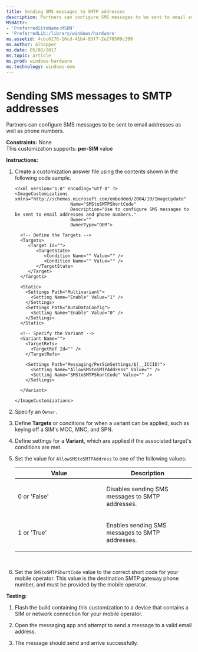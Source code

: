 ```yaml
---
title: Sending SMS messages to SMTP addresses
description: Partners can configure SMS messages to be sent to email addresses as well as phone numbers.
MSHAttr:
- 'PreferredSiteName:MSDN'
- 'PreferredLib:/library/windows/hardware'
ms.assetid: 4cbc6176-16cd-41b4-93f7-2e270509c399
ms.author: alhopper
ms.date: 05/02/2017
ms.topic: article
ms.prod: windows-hardware
ms.technology: windows-oem
---
```


# Sending SMS messages to SMTP addresses


Partners can configure SMS messages to be sent to email addresses as well as phone numbers.

<a href="" id="constraints---none"></a>**Constraints:** None  
This customization supports: **per-SIM** value

<a href="" id="instructions-"></a>**Instructions:**  
1.  Create a customization answer file using the contents shown in the following code sample.

    ``` syntax
    <?xml version="1.0" encoding="utf-8" ?>  
    <ImageCustomizations xmlns="http://schemas.microsoft.com/embedded/2004/10/ImageUpdate"  
                         Name="SMStoSMTPShortCode"  
                         Description="Use to configure SMS messages to be sent to email addresses and phone numbers."  
                         Owner=""  
                         OwnerType="OEM"> 
      
      <!-- Define the Targets --> 
      <Targets>
         <Target Id="">
            <TargetState>
               <Condition Name="" Value="" />
               <Condition Name="" Value="" />
            </TargetState>
         </Target>
      </Targets>
      
      <Static>
        <Settings Path="Multivariant">
          <Setting Name="Enable" Value="1" />
        </Settings>
        <Settings Path="AutoDataConfig">
          <Setting Name="Enable" Value="0" />
        </Settings>
      </Static>

      <!-- Specify the Variant -->
      <Variant Name=""> 
        <TargetRefs>
          <TargetRef Id="" /> 
        </TargetRefs>

        <Settings Path="Messaging/PerSimSettings/$(__ICCID)">  
          <Setting Name="AllowSMStoSMTPAddress" Value="" />    
          <Setting Name="SMStoSMTPShortCode" Value="" />    
        </Settings>  

      </Variant>

    </ImageCustomizations>
    ```

2.  Specify an `Owner`.

3.  Define **Targets** or conditions for when a variant can be applied, such as keying off a SIM's MCC, MNC, and SPN.

4.  Define settings for a **Variant**, which are applied if the associated target's conditions are met.

5.  Set the value for `AllowSMStoSMTPAddress` to one of the following values:

    <table>
    <colgroup>
    <col width="50%" />
    <col width="50%" />
    </colgroup>
    <thead>
    <tr class="header">
    <th>Value</th>
    <th>Description</th>
    </tr>
    </thead>
    <tbody>
    <tr class="odd">
    <td><p>0 or 'False'</p></td>
    <td><p>Disables sending SMS messages to SMTP addresses.</p></td>
    </tr>
    <tr class="even">
    <td><p>1 or 'True'</p></td>
    <td><p>Enables sending SMS messages to SMTP addresses.</p></td>
    </tr>
    </tbody>
    </table>

     

6.  Set the `SMStoSMTPShortCode` value to the correct short code for your mobile operator. This value is the destination SMTP gateway phone number, and must be provided by the mobile operator.

<a href="" id="testing-"></a>**Testing:**  
1.  Flash the build containing this customization to a device that contains a SIM or network connection for your mobile operator.

2.  Open the messaging app and attempt to send a message to a valid email address.

3.  The message should send and arrive successfully.

 

 






